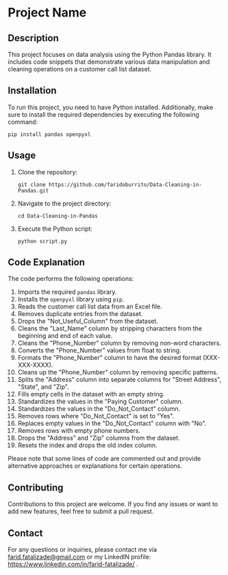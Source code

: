 # Project Name

## Description

This project focuses on data analysis using the Python Pandas library. It includes code snippets that demonstrate various data manipulation and cleaning operations on a customer call list dataset.

## Installation

To run this project, you need to have Python installed. Additionally, make sure to install the required dependencies by executing the following command:

```
pip install pandas openpyxl
```

## Usage

1. Clone the repository:

   ```
   git clone https://github.com/faridoburrito/Data-Cleaning-in-Pandas.git
   ```

2. Navigate to the project directory:

   ```
   cd Data-Cleaning-in-Pandas

   ```

3. Execute the Python script:

   ```
   python script.py
   ```

## Code Explanation

The code performs the following operations:

1. Imports the required `pandas` library.
2. Installs the `openpyxl` library using `pip`.
3. Reads the customer call list data from an Excel file.
4. Removes duplicate entries from the dataset.
5. Drops the "Not_Useful_Column" from the dataset.
6. Cleans the "Last_Name" column by stripping characters from the beginning and end of each value.
7. Cleans the "Phone_Number" column by removing non-word characters.
8. Converts the "Phone_Number" values from float to string.
9. Formats the "Phone_Number" column to have the desired format (XXX-XXX-XXXX).
10. Cleans up the "Phone_Number" column by removing specific patterns.
11. Splits the "Address" column into separate columns for "Street Address", "State", and "Zip".
12. Fills empty cells in the dataset with an empty string.
13. Standardizes the values in the "Paying Customer" column.
14. Standardizes the values in the "Do_Not_Contact" column.
15. Removes rows where "Do_Not_Contact" is set to "Yes".
16. Replaces empty values in the "Do_Not_Contact" column with "No".
17. Removes rows with empty phone numbers.
18. Drops the "Address" and "Zip" columns from the dataset.
19. Resets the index and drops the old index column.

Please note that some lines of code are commented out and provide alternative approaches or explanations for certain operations.

## Contributing

Contributions to this project are welcome. If you find any issues or want to add new features, feel free to submit a pull request.

## Contact

For any questions or inquiries, please contact me via farid.fatalizade@gmail.com or my LinkedIN profile: https://www.linkedin.com/in/farid-fatalizade/ .
